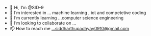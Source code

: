 - 👋 Hi, I’m @SID-9
- 👀 I’m interested in ... machine learning , iot and competetive coding
- 🌱 I’m currently learning ...computer science engineering 
- 💞️ I’m looking to collaborate on ...
- 📫 How to reach me ...siddharthupadhyay0910@gmail.com

<!---
SID-9/SID-9 is a ✨ special ✨ repository because its `README.md` (this file) appears on your GitHub profile.
You can click the Preview link to take a look at your changes.
--->
